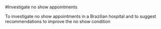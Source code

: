 #Investigate no show appointments

To investigate no show appointments in a Brazilian hospital and to suggest recommendations to improve the no show condition

